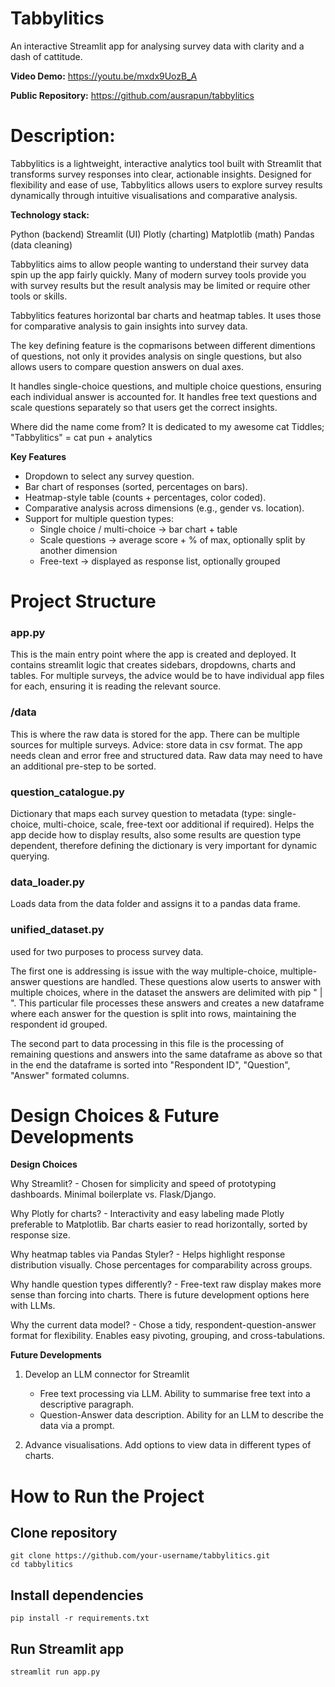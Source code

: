 # Tabbylitics

An interactive Streamlit app for analysing survey data with clarity and a dash of cattitude.

**Video Demo:**  https://youtu.be/mxdx9UozB_A

**Public Repository:** https://github.com/ausrapun/tabbylitics

# Description:

Tabbylitics is a lightweight, interactive analytics tool built with Streamlit that transforms survey responses into clear, actionable insights. Designed for flexibility and ease of use, Tabbylitics allows users to explore survey results dynamically through intuitive visualisations and comparative analysis.

**Technology stack:**

Python (backend)
Streamlit (UI)
Plotly (charting)
Matplotlib (math)
Pandas (data cleaning)

Tabbylitics aims to allow people wanting to understand their survey data spin up the app fairly quickly. Many of modern survey tools provide you with survey results but the result analysis may be limited or require other tools or skills.

Tabbylitics features horizontal bar charts and heatmap tables. It uses those for comparative analysis to gain insights into survey data. 

The key defining feature is the copmarisons between different dimentions of questions, not only it provides analysis on single questions, but also allows users to compare question answers on dual axes. 

It handles single-choice questions, and multiple choice questions, ensuring each individual answer is accounted for. It handles free text questions and scale questions separately so that users get the correct insights. 

Where did the name come from? It is dedicated to my awesome cat Tiddles; "Tabbylitics" = cat pun + analytics 

**Key Features**

* Dropdown to select any survey question.
* Bar chart of responses (sorted, percentages on bars).
* Heatmap-style table (counts + percentages, color coded).
* Comparative analysis across dimensions (e.g., gender vs. location).
* Support for multiple question types:
    * Single choice / multi-choice → bar chart + table
    * Scale questions → average score + % of max, optionally split by another dimension
    * Free-text → displayed as response list, optionally grouped


# Project Structure

### app.py 

This is the main entry point where the app is created and deployed. It contains streamlit logic that creates sidebars, dropdowns, charts and tables. For multiple surveys, the advice would be to have individual app files for each, ensuring it is reading the relevant source. 

### /data

This is where the raw data is stored for the app. There can be multiple sources for multiple surveys. Advice: store data in csv format. The app needs clean and error free and structured data. Raw data may need to have an additional pre-step to be sorted. 

### question_catalogue.py

Dictionary that maps each survey question to metadata (type: single-choice, multi-choice, scale, free-text oor additional if required). Helps the app decide how to display results, also some results are question type dependent, therefore defining the dictionary is very important for dynamic querying. 

### data_loader.py 

Loads data from the data folder and assigns it to a pandas data frame. 

### unified_dataset.py

used for two purposes to process survey data. 

The first one is addressing is issue with the way multiple-choice, multiple-answer questions are handled. These questions alow userts to answer with multiple choices, where in the dataset the answers are delimited with pip " | ". This particular file processes these answers and creates a new dataframe where each answer for the question is split into rows, maintaining the respondent id grouped. 

The second part to data processing in this file is the processing of remaining questions and answers into the same dataframe as above so that in the end the dataframe is sorted into "Respondent ID", "Question", "Answer" formated columns. 

# Design Choices & Future Developments

**Design Choices** 

Why Streamlit? - Chosen for simplicity and speed of prototyping dashboards. Minimal boilerplate vs. Flask/Django.

Why Plotly for charts? - Interactivity and easy labeling made Plotly preferable to Matplotlib. Bar charts easier to read horizontally, sorted by response size.

Why heatmap tables via Pandas Styler? - Helps highlight response distribution visually. Chose percentages for comparability across groups.

Why handle question types differently? - Free-text raw display makes more sense than forcing into charts. There is future development options here with LLMs. 

Why the current data model? - Chose a tidy, respondent-question-answer format for flexibility. Enables easy pivoting, grouping, and cross-tabulations.

**Future Developments** 

1. Develop an LLM connector for Streamlit
    - Free text processing via LLM. Ability to summarise free text into a descriptive paragraph.
    - Question-Answer data description. Ability for an LLM to describe the data via a prompt. 

2. Advance visualisations. Add options to view data in different types of charts.


# How to Run the Project

## Clone repository
```
git clone https://github.com/your-username/tabbylitics.git
cd tabbylitics
```

## Install dependencies
```
pip install -r requirements.txt
```

## Run Streamlit app
```
streamlit run app.py
```